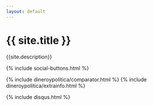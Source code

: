 ```yaml
---
layout: default
---
```


<!-- Main jumbotron for a primary marketing message or call to action -->
<div class="jumbotron jumbo-educacion">  
  <div class="container">
    <h1>{{ site.title }}</h1>
    <p>{{site.description}}</p>
  </div>
</div>

<div class="container">
  {% include social-buttons.html %}

  {% include dineroypolitica/comparator.html %}
  {% include dineroypolitica/extrainfo.html %}

  {% include disqus.html %}
</div> <!-- cierra container -->